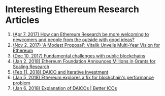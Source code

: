 Interesting Ethereum Research Articles
======================================

1. [(Apr 7, 2017) How can Ethereum Research be more welcoming to newcomers and people from the outside with good ideas?](https://www.reddit.com/r/ethereum/comments/63yzzj/how_can_ethereum_research_be_more_welcoming_to/)
2. [(Nov 2, 2017) 'A Modest Proposal': Vitalik Unveils Multi-Year Vision for Ethereum](https://www.coindesk.com/modest-proposal-vitalik-unveils-multi-year-vision-ethereum/)
3. [(Dec 10, 2017) Fundamental challenges with public blockchains](https://medium.com/@preethikasireddy/fundamental-challenges-with-public-blockchains-253c800e9428)
4. [(Jan 2, 2018) Ethereum Foundation Announces Millions in Grants for Scaling Research](https://www.coindesk.com/vitalik-buterin-announces-new-subsidies-for-ethereum-scaling-research/)
5. [(Feb 11, 2018) DAICO and Iterative Investment](https://ethresear.ch/t/daico-and-iterative-investment/1052)
6. [(Jan 5, 2018) Ethereum explores a fix for blockchain's performance problem](https://www.computerworld.com/article/3245928/emerging-technology/ethereum-explores-a-fix-for-blockchains-performance-problem.html)
7. [(Jan 6, 2018) Explanation of DAICOs | Better ICOs](https://ethresear.ch/t/explanation-of-daicos/465)
